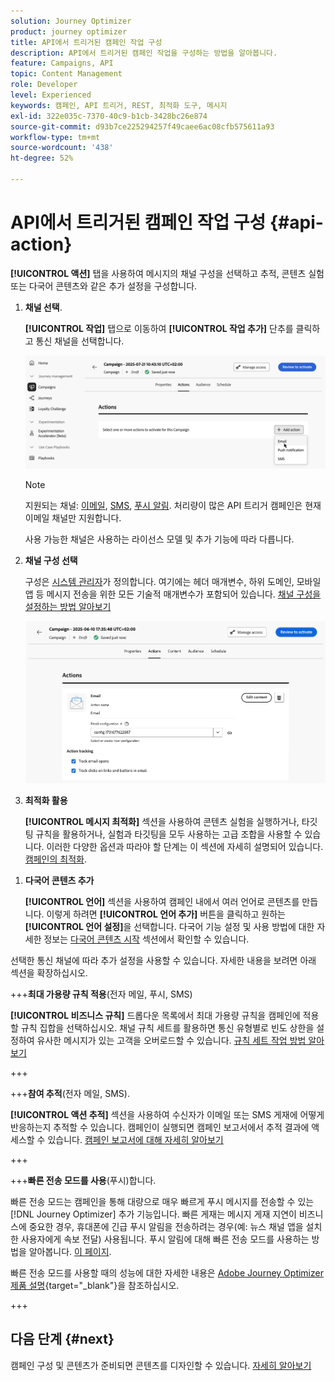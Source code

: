 ```yaml
---
solution: Journey Optimizer
product: journey optimizer
title: API에서 트리거된 캠페인 작업 구성
description: API에서 트리거된 캠페인 작업을 구성하는 방법을 알아봅니다.
feature: Campaigns, API
topic: Content Management
role: Developer
level: Experienced
keywords: 캠페인, API 트리거, REST, 최적화 도구, 메시지
exl-id: 322e035c-7370-40c9-b1cb-3428bc26e874
source-git-commit: d93b7ce225294257f49caee6ac08cfb575611a93
workflow-type: tm+mt
source-wordcount: '438'
ht-degree: 52%

---
```


# API에서 트리거된 캠페인 작업 구성 {#api-action}

**[!UICONTROL 액션]** 탭을 사용하여 메시지의 채널 구성을 선택하고 추적, 콘텐츠 실험 또는 다국어 콘텐츠와 같은 추가 설정을 구성합니다.

1. **채널 선택**.

   **[!UICONTROL 작업]** 탭으로 이동하여 **[!UICONTROL 작업 추가]** 단추를 클릭하고 통신 채널을 선택합니다.

   ![](assets/api-triggered-channel.png)

   >[!NOTE]
   >
   >지원되는 채널: [이메일](../email/get-started-email.md), [SMS](../sms/get-started-sms.md), [푸시 알림](../push/get-started-push.md). 처리량이 많은 API 트리거 캠페인은 현재 이메일 채널만 지원합니다.
   >
   >사용 가능한 채널은 사용하는 라이선스 모델 및 추가 기능에 따라 다릅니다.

1. **채널 구성 선택**

   구성은 [시스템 관리자](../start/path/administrator.md)가 정의합니다. 여기에는 헤더 매개변수, 하위 도메인, 모바일 앱 등 메시지 전송을 위한 모든 기술적 매개변수가 포함되어 있습니다. [채널 구성을 설정하는 방법 알아보기](../configuration/channel-surfaces.md)

   ![](assets/api-triggered-create-campaign-action.png)

1. **최적화 활용**

   **[!UICONTROL 메시지 최적화]** 섹션을 사용하여 콘텐츠 실험을 실행하거나, 타깃팅 규칙을 활용하거나, 실험과 타깃팅을 모두 사용하는 고급 조합을 사용할 수 있습니다. 이러한 다양한 옵션과 따라야 할 단계는 이 섹션에 자세히 설명되어 있습니다. [캠페인의 최적화](campaigns-message-optimization.md).
<!--
1. **Create a content experiment**

    Use the **[!UICONTROL Content experiment]** section to define multiple delivery treatments in order to measure which one performs best for your target audience. Click the **[!UICONTROL Create experiment]** button then follow the steps detailed in this section: [Create a content experiment](../content-management/content-experiment.md).-->

1. **다국어 콘텐츠 추가**

   **[!UICONTROL 언어]** 섹션을 사용하여 캠페인 내에서 여러 언어로 콘텐츠를 만듭니다. 이렇게 하려면 **[!UICONTROL 언어 추가]** 버튼을 클릭하고 원하는 **[!UICONTROL 언어 설정]**&#x200B;을 선택합니다. 다국어 기능 설정 및 사용 방법에 대한 자세한 정보는 [다국어 콘텐츠 시작](../content-management/multilingual-gs.md) 섹션에서 확인할 수 있습니다.

선택한 통신 채널에 따라 추가 설정을 사용할 수 있습니다. 자세한 내용을 보려면 아래 섹션을 확장하십시오.

+++**최대 가용량 규칙 적용**(전자 메일, 푸시, SMS)

**[!UICONTROL 비즈니스 규칙]** 드롭다운 목록에서 최대 가용량 규칙을 캠페인에 적용할 규칙 집합을 선택하십시오. 채널 규칙 세트를 활용하면 통신 유형별로 빈도 상한을 설정하여 유사한 메시지가 있는 고객을 오버로드할 수 있습니다. [규칙 세트 작업 방법 알아보기](../conflict-prioritization/rule-sets.md)

+++

+++**참여 추적**(전자 메일, SMS).

**[!UICONTROL 액션 추적]** 섹션을 사용하여 수신자가 이메일 또는 SMS 게재에 어떻게 반응하는지 추적할 수 있습니다. 캠페인이 실행되면 캠페인 보고서에서 추적 결과에 액세스할 수 있습니다. [캠페인 보고서에 대해 자세히 알아보기](../reports/campaign-global-report-cja.md)

+++

+++**빠른 전송 모드를 사용**(푸시)합니다.

빠른 전송 모드는 캠페인을 통해 대량으로 매우 빠르게 푸시 메시지를 전송할 수 있는 [!DNL Journey Optimizer] 추가 기능입니다. 빠른 게재는 메시지 게재 지연이 비즈니스에 중요한 경우, 휴대폰에 긴급 푸시 알림을 전송하려는 경우(예: 뉴스 채널 앱을 설치한 사용자에게 속보 전달) 사용됩니다. 푸시 알림에 대해 빠른 전송 모드를 사용하는 방법을 알아봅니다. [ 이 페이지](../push/create-push.md#rapid-delivery).

빠른 전송 모드를 사용할 때의 성능에 대한 자세한 내용은 [Adobe Journey Optimizer 제품 설명](https://helpx.adobe.com/kr/legal/product-descriptions/adobe-journey-optimizer.html){target="_blank"}을 참조하십시오.

+++

## 다음 단계 {#next}

캠페인 구성 및 콘텐츠가 준비되면 콘텐츠를 디자인할 수 있습니다. [자세히 알아보기](api-triggered-campaign-content.md)
